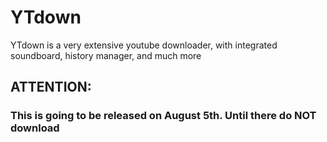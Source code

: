 # YTdown  
YTdown is a very extensive youtube downloader, with integrated soundboard, history manager, and much more  
## ATTENTION:  
### This is going to be released on August 5th. Until there do NOT download